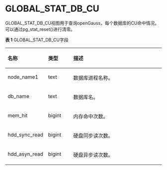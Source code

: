 ﻿# GLOBAL\_STAT\_DB\_CU

GLOBAL\_STAT\_DB\_CU视图用于查询openGauss，每个数据库的CU命中情况。可以通过pg\_stat\_reset\(\)进行清零。

**表 1**  GLOBAL\_STAT\_DB\_CU字段

<a name="zh-cn_topic_0237122696_table974813810284"></a>
<table><thead align="left"><tr id="zh-cn_topic_0237122696_row16829163813288"><th class="cellrowborder" valign="top" width="17.27%" id="mcps1.2.4.1.1"><p id="zh-cn_topic_0237122696_p11830238162818"><a name="zh-cn_topic_0237122696_p11830238162818"></a><a name="zh-cn_topic_0237122696_p11830238162818"></a><strong id="zh-cn_topic_0237122696_b1583016388287"><a name="zh-cn_topic_0237122696_b1583016388287"></a><a name="zh-cn_topic_0237122696_b1583016388287"></a>名称</strong></p>
</th>
<th class="cellrowborder" valign="top" width="16.8%" id="mcps1.2.4.1.2"><p id="zh-cn_topic_0237122696_p68301383285"><a name="zh-cn_topic_0237122696_p68301383285"></a><a name="zh-cn_topic_0237122696_p68301383285"></a><strong id="zh-cn_topic_0237122696_b1483063810289"><a name="zh-cn_topic_0237122696_b1483063810289"></a><a name="zh-cn_topic_0237122696_b1483063810289"></a>类型</strong></p>
</th>
<th class="cellrowborder" valign="top" width="65.93%" id="mcps1.2.4.1.3"><p id="zh-cn_topic_0237122696_p6830538142815"><a name="zh-cn_topic_0237122696_p6830538142815"></a><a name="zh-cn_topic_0237122696_p6830538142815"></a><strong id="zh-cn_topic_0237122696_b208301238122812"><a name="zh-cn_topic_0237122696_b208301238122812"></a><a name="zh-cn_topic_0237122696_b208301238122812"></a>描述</strong></p>
</th>
</tr>
</thead>
<tbody><tr id="zh-cn_topic_0237122696_row3830203811289"><td class="cellrowborder" valign="top" width="17.27%" headers="mcps1.2.4.1.1 "><p id="zh-cn_topic_0237122696_p1483033862815"><a name="zh-cn_topic_0237122696_p1483033862815"></a><a name="zh-cn_topic_0237122696_p1483033862815"></a>node_name1</p>
</td>
<td class="cellrowborder" valign="top" width="16.8%" headers="mcps1.2.4.1.2 "><p id="zh-cn_topic_0237122696_p5830193832818"><a name="zh-cn_topic_0237122696_p5830193832818"></a><a name="zh-cn_topic_0237122696_p5830193832818"></a>text</p>
</td>
<td class="cellrowborder" valign="top" width="65.93%" headers="mcps1.2.4.1.3 "><p id="zh-cn_topic_0237122696_p1283020386282"><a name="zh-cn_topic_0237122696_p1283020386282"></a><a name="zh-cn_topic_0237122696_p1283020386282"></a>数据库进程名称。</p>
</td>
</tr>
<tr id="zh-cn_topic_0237122696_row883163813281"><td class="cellrowborder" valign="top" width="17.27%" headers="mcps1.2.4.1.1 "><p id="zh-cn_topic_0237122696_p14831838182812"><a name="zh-cn_topic_0237122696_p14831838182812"></a><a name="zh-cn_topic_0237122696_p14831838182812"></a>db_name</p>
</td>
<td class="cellrowborder" valign="top" width="16.8%" headers="mcps1.2.4.1.2 "><p id="zh-cn_topic_0237122696_p1883113382284"><a name="zh-cn_topic_0237122696_p1883113382284"></a><a name="zh-cn_topic_0237122696_p1883113382284"></a>text</p>
</td>
<td class="cellrowborder" valign="top" width="65.93%" headers="mcps1.2.4.1.3 "><p id="zh-cn_topic_0237122696_p9831163811285"><a name="zh-cn_topic_0237122696_p9831163811285"></a><a name="zh-cn_topic_0237122696_p9831163811285"></a>数据库名。</p>
</td>
</tr>
<tr id="zh-cn_topic_0237122696_row1783183816282"><td class="cellrowborder" valign="top" width="17.27%" headers="mcps1.2.4.1.1 "><p id="zh-cn_topic_0237122696_p17831133819289"><a name="zh-cn_topic_0237122696_p17831133819289"></a><a name="zh-cn_topic_0237122696_p17831133819289"></a>mem_hit</p>
</td>
<td class="cellrowborder" valign="top" width="16.8%" headers="mcps1.2.4.1.2 "><p id="zh-cn_topic_0237122696_p128311538182816"><a name="zh-cn_topic_0237122696_p128311538182816"></a><a name="zh-cn_topic_0237122696_p128311538182816"></a>bigint</p>
</td>
<td class="cellrowborder" valign="top" width="65.93%" headers="mcps1.2.4.1.3 "><p id="zh-cn_topic_0237122696_p18831173812819"><a name="zh-cn_topic_0237122696_p18831173812819"></a><a name="zh-cn_topic_0237122696_p18831173812819"></a>内存命中次数。</p>
</td>
</tr>
<tr id="zh-cn_topic_0237122696_row12831103813286"><td class="cellrowborder" valign="top" width="17.27%" headers="mcps1.2.4.1.1 "><p id="zh-cn_topic_0237122696_p1883119380288"><a name="zh-cn_topic_0237122696_p1883119380288"></a><a name="zh-cn_topic_0237122696_p1883119380288"></a>hdd_sync_read</p>
</td>
<td class="cellrowborder" valign="top" width="16.8%" headers="mcps1.2.4.1.2 "><p id="zh-cn_topic_0237122696_p583293842818"><a name="zh-cn_topic_0237122696_p583293842818"></a><a name="zh-cn_topic_0237122696_p583293842818"></a>bigint</p>
</td>
<td class="cellrowborder" valign="top" width="65.93%" headers="mcps1.2.4.1.3 "><p id="zh-cn_topic_0237122696_p198321638122814"><a name="zh-cn_topic_0237122696_p198321638122814"></a><a name="zh-cn_topic_0237122696_p198321638122814"></a>硬盘同步读次数。</p>
</td>
</tr>
<tr id="zh-cn_topic_0237122696_row188324385286"><td class="cellrowborder" valign="top" width="17.27%" headers="mcps1.2.4.1.1 "><p id="zh-cn_topic_0237122696_p9832738142813"><a name="zh-cn_topic_0237122696_p9832738142813"></a><a name="zh-cn_topic_0237122696_p9832738142813"></a>hdd_asyn_read</p>
</td>
<td class="cellrowborder" valign="top" width="16.8%" headers="mcps1.2.4.1.2 "><p id="zh-cn_topic_0237122696_p15832338162811"><a name="zh-cn_topic_0237122696_p15832338162811"></a><a name="zh-cn_topic_0237122696_p15832338162811"></a>bigint</p>
</td>
<td class="cellrowborder" valign="top" width="65.93%" headers="mcps1.2.4.1.3 "><p id="zh-cn_topic_0237122696_p583243816287"><a name="zh-cn_topic_0237122696_p583243816287"></a><a name="zh-cn_topic_0237122696_p583243816287"></a>硬盘异步读次数。</p>
</td>
</tr>
</tbody>
</table>

